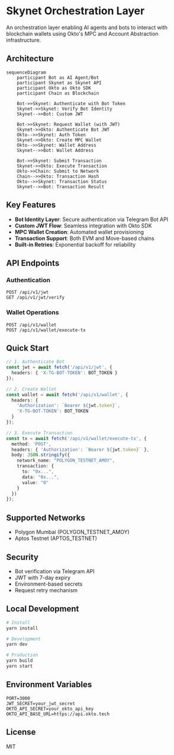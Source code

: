 # Skynet Orchestration Layer

An orchestration layer enabling AI agents and bots to interact with blockchain wallets using Okto's MPC and Account Abstraction infrastructure.

## Architecture

```mermaid
sequenceDiagram
    participant Bot as AI Agent/Bot
    participant Skynet as Skynet API
    participant Okto as Okto SDK
    participant Chain as Blockchain

    Bot->>Skynet: Authenticate with Bot Token
    Skynet->>Skynet: Verify Bot Identity
    Skynet-->>Bot: Custom JWT

    Bot->>Skynet: Request Wallet (with JWT)
    Skynet->>Okto: Authenticate Bot JWT
    Okto-->>Skynet: Auth Token
    Skynet->>Okto: Create MPC Wallet
    Okto-->>Skynet: Wallet Address
    Skynet-->>Bot: Wallet Address

    Bot->>Skynet: Submit Transaction
    Skynet->>Okto: Execute Transaction
    Okto->>Chain: Submit to Network
    Chain-->>Okto: Transaction Hash
    Okto-->>Skynet: Transaction Status
    Skynet-->>Bot: Transaction Result
```

## Key Features

- **Bot Identity Layer**: Secure authentication via Telegram Bot API
- **Custom JWT Flow**: Seamless integration with Okto SDK  
- **MPC Wallet Creation**: Automated wallet provisioning
- **Transaction Support**: Both EVM and Move-based chains
- **Built-in Retries**: Exponential backoff for reliability

## API Endpoints

### Authentication

```http
POST /api/v1/jwt
GET /api/v1/jwt/verify
```

### Wallet Operations

```http
POST /api/v1/wallet
POST /api/v1/wallet/execute-tx
```

## Quick Start

```typescript
// 1. Authenticate Bot
const jwt = await fetch('/api/v1/jwt', {
  headers: { 'X-TG-BOT-TOKEN': BOT_TOKEN }
});

// 2. Create Wallet
const wallet = await fetch('/api/v1/wallet', {
  headers: { 
    'Authorization': `Bearer ${jwt.token}`,
    'X-TG-BOT-TOKEN': BOT_TOKEN
  }
});

// 3. Execute Transaction
const tx = await fetch('/api/v1/wallet/execute-tx', {
  method: 'POST',
  headers: { 'Authorization': `Bearer ${jwt.token}` },
  body: JSON.stringify({
    network_name: "POLYGON_TESTNET_AMOY",
    transaction: {
      to: "0x...",
      data: "0x...",
      value: "0"
    }
  })
});
```

## Supported Networks

- Polygon Mumbai (POLYGON_TESTNET_AMOY)
- Aptos Testnet (APTOS_TESTNET)

## Security

- Bot verification via Telegram API
- JWT with 7-day expiry
- Environment-based secrets
- Request retry mechanism

## Local Development

```bash
# Install
yarn install

# Development
yarn dev 

# Production
yarn build
yarn start
```

## Environment Variables

```env
PORT=3000
JWT_SECRET=your_jwt_secret
OKTO_API_SECRET=your_okto_api_key
OKTO_API_BASE_URL=https://api.okto.tech
```

## License

MIT